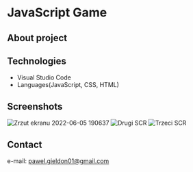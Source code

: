 # JavaScript Game

## About project




## Technologies
* Visual Studio Code
* Languages(JavaScript, CSS, HTML)



## Screenshots
![Zrzut ekranu 2022-06-05 190637](https://user-images.githubusercontent.com/93713186/172061921-9308d245-4872-48a2-a99a-418e877d4e74.png)
![Drugi SCR](https://user-images.githubusercontent.com/93713186/172061966-f210e805-12c7-40f6-af1b-1f664f7ffa94.png)
![Trzeci SCR](https://user-images.githubusercontent.com/93713186/172062005-9f243d46-b704-4fb8-98a0-fc91ea0b2aff.png)


## Contact
e-mail: pawel.gieldon01@gmail.com
